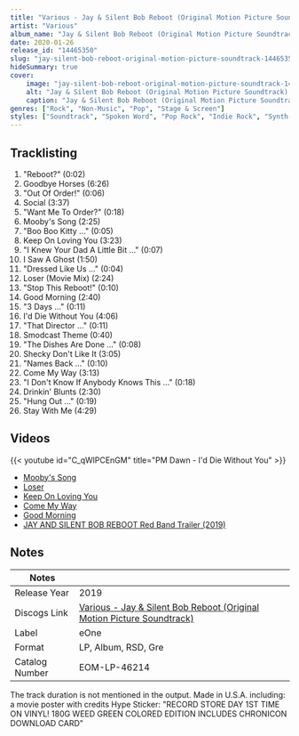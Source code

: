 ```yaml
---
title: "Various - Jay & Silent Bob Reboot (Original Motion Picture Soundtrack)"
artist: "Various"
album_name: "Jay & Silent Bob Reboot (Original Motion Picture Soundtrack)"
date: 2020-01-26
release_id: "14465350"
slug: "jay-silent-bob-reboot-original-motion-picture-soundtrack-14465350"
hideSummary: true
cover:
    image: "jay-silent-bob-reboot-original-motion-picture-soundtrack-14465350.jpg"
    alt: "Jay & Silent Bob Reboot (Original Motion Picture Soundtrack) by Various"
    caption: "Jay & Silent Bob Reboot (Original Motion Picture Soundtrack) by Various"
genres: ["Rock", "Non-Music", "Pop", "Stage & Screen"]
styles: ["Soundtrack", "Spoken Word", "Pop Rock", "Indie Rock", "Synth-pop", "Pop Rap"]
---
```


## Tracklisting
1. "Reboot?" (0:02)
2. Goodbye Horses (6:26)
3. "Out Of Order!" (0:06)
4. Social  (3:37)
5. "Want Me To Order?" (0:18)
6. Mooby's Song (2:25)
7. "Boo Boo Kitty …" (0:05)
8. Keep On Loving You (3:23)
9. "I Knew Your Dad A Little Bit …" (0:07)
10. I Saw A Ghost (1:50)
11. "Dressed Like Us …" (0:04)
12. Loser (Movie Mix)  (2:24)
13. "Stop This Reboot!" (0:10)
14. Good Morning (2:40)
15. "3 Days …" (0:11)
16. I'd Die Without You (4:06)
17. "That Director …" (0:11)
18. Smodcast Theme (0:40)
19. "The Dishes Are Done …" (0:08)
20. Shecky Don't Like It (3:05)
21. "Names Back …" (0:10)
22. Come My Way  (3:13)
23. "I Don't Know If Anybody Knows This …" (0:18)
24. Drinkin' Blunts (2:30)
25. "Hung Out …" (0:19)
26. Stay With Me (4:29)

## Videos
{{< youtube id="C_qWlPCEnGM" title="PM Dawn - I'd Die Without You" >}}
- [Mooby's Song](https://www.youtube.com/watch?v=YUdJKKG8ih0)
- [Loser](https://www.youtube.com/watch?v=nNqQbsFoZfc)
- [Keep On Loving You](https://www.youtube.com/watch?v=7YLYXU2eSWM)
- [Come My Way](https://www.youtube.com/watch?v=--LiNPM2goI)
- [Good Morning](https://www.youtube.com/watch?v=joXb-dLqg_M)
- [JAY AND SILENT BOB REBOOT Red Band Trailer (2019)](https://www.youtube.com/watch?v=l5UJu1BAy8U)


## Notes

| Notes          |             |
| ---------------| ----------- |
| Release Year   | 2019 |
| Discogs Link   | [Various - Jay & Silent Bob Reboot (Original Motion Picture Soundtrack)](https://www.discogs.com/release/14465350-Various-Jay-Silent-Bob-Reboot-Original-Motion-Picture-Soundtrack) |
| Label          | eOne |
| Format         | LP, Album, RSD, Gre |
| Catalog Number | EOM-LP-46214 |

The track duration is not mentioned in the output. Made in U.S.A. including: a movie poster with credits  Hype Sticker:  "RECORD STORE DAY 1ST TIME ON VINYL! 180G WEED GREEN  COLORED EDITION INCLUDES CHRONICON DOWNLOAD CARD"

